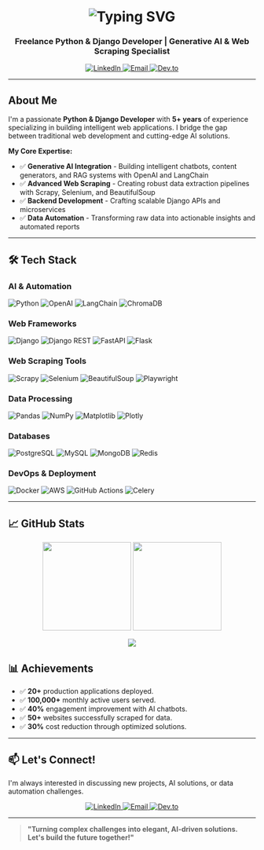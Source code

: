 <h1 align="center">
  <img src="https://readme-typing-svg.herokuapp.com?font=Fira+Code&weight=600&size=28&duration=4000&pause=1000&color=38BDF8&center=true&vCenter=true&width=600&lines=Hi+there!+👋;I'm+MD+Abdur+Rahim" alt="Typing SVG" />
</h1>

<h3 align="center">Freelance Python & Django Developer | Generative AI & Web Scraping Specialist</h3>

<p align="center">
  <a href="https://www.linkedin.com/in/abdurrahimcs50/">
    <img src="https://img.shields.io/badge/LinkedIn-0077B5?style=for-the-badge&logo=linkedin&logoColor=white" alt="LinkedIn">
  </a>
  <a href="mailto:pydevrahim@rahim.com.bd">
    <img src="https://img.shields.io/badge/Gmail-D14836?style=for-the-badge&logo=gmail&logoColor=white" alt="Email">
  </a>
  <a href="https://dev.to/abdurrahimcs50">
    <img src="https://img.shields.io/badge/Dev.to-0A0A0A?style=for-the-badge&logo=dev.to&logoColor=white" alt="Dev.to">
  </a>
</p>

---

## About Me

I'm a passionate **Python & Django Developer** with **5+ years** of experience specializing in building intelligent web applications. I bridge the gap between traditional web development and cutting-edge AI solutions.

**My Core Expertise:**
- ✅ **Generative AI Integration** - Building intelligent chatbots, content generators, and RAG systems with OpenAI and LangChain
- ✅ **Advanced Web Scraping** - Creating robust data extraction pipelines with Scrapy, Selenium, and BeautifulSoup
- ✅ **Backend Development** - Crafting scalable Django APIs and microservices
- ✅ **Data Automation** - Transforming raw data into actionable insights and automated reports

---

## 🛠️ Tech Stack

### **AI & Automation**
![Python](https://img.shields.io/badge/Python-3776AB?style=for-the-badge&logo=python&logoColor=white)
![OpenAI](https://img.shields.io/badge/OpenAI-412991?style=for-the-badge&logo=openai&logoColor=white)
![LangChain](https://img.shields.io/badge/LangChain-blue?style=for-the-badge)
![ChromaDB](https://img.shields.io/badge/ChromaDB-FF6B35?style=for-the-badge)

### **Web Frameworks**
![Django](https://img.shields.io/badge/Django-092E20?style=for-the-badge&logo=django&logoColor=white)
![Django REST](https://img.shields.io/badge/DRF-red?style=for-the-badge&logo=django&logoColor=white)
![FastAPI](https://img.shields.io/badge/FastAPI-005571?style=for-the-badge&logo=fastapi)
![Flask](https://img.shields.io/badge/Flask-000000?style=for-the-badge&logo=flask&logoColor=white)

### **Web Scraping Tools**
![Scrapy](https://img.shields.io/badge/Scrapy-639B0C?style=for-the-badge&logo=scrapy&logoColor=white)
![Selenium](https://img.shields.io/badge/Selenium-43B02A?style=for-the-badge&logo=selenium&logoColor=white)
![BeautifulSoup](https://img.shields.io/badge/BeautifulSoup-44B02A?style=for-the-badge)
![Playwright](https://img.shields.io/badge/Playwright-2EAD33?style=for-the-badge&logo=playwright&logoColor=white)

### **Data Processing**
![Pandas](https://img.shields.io/badge/Pandas-150458?style=for-the-badge&logo=pandas&logoColor=white)
![NumPy](https://img.shields.io/badge/NumPy-013243?style=for-the-badge&logo=numpy&logoColor=white)
![Matplotlib](https://img.shields.io/badge/Matplotlib-11557C?style=for-the-badge)
![Plotly](https://img.shields.io/badge/Plotly-3F4F75?style=for-the-badge&logo=plotly&logoColor=white)

### **Databases**
![PostgreSQL](https://img.shields.io/badge/PostgreSQL-316192?style=for-the-badge&logo=postgresql&logoColor=white)
![MySQL](https://img.shields.io/badge/MySQL-4479A1?style=for-the-badge&logo=mysql&logoColor=white)
![MongoDB](https://img.shields.io/badge/MongoDB-47A248?style=for-the-badge&logo=mongodb&logoColor=white)
![Redis](https://img.shields.io/badge/Redis-DC382D?style=for-the-badge&logo=redis&logoColor=white)

### **DevOps & Deployment**
![Docker](https://img.shields.io/badge/Docker-2496ED?style=for-the-badge&logo=docker&logoColor=white)
![AWS](https://img.shields.io/badge/AWS-FF9900?style=for-the-badge&logo=amazonaws&logoColor=white)
![GitHub Actions](https://img.shields.io/badge/GitHub_Actions-2088FF?style=for-the-badge&logo=githubactions&logoColor=white)
![Celery](https://img.shields.io/badge/Celery-37814A?style=for-the-badge&logo=celery&logoColor=white)

---

## 📈 GitHub Stats

<p align="center">
  <img height="180em" src="https://github-readme-stats.vercel.app/api?username=abdurrahimcs50&show_icons=true&theme=radical&hide_border=true&count_private=true&include_all_commits=true" />
  <img height="180em" src="https://github-readme-stats.vercel.app/api/top-langs/?username=abdurrahimcs50&layout=compact&theme=radical&hide_border=true&langs_count=8" />
</p>

<p align="center">
  <img src="https://github-readme-streak-stats.herokuapp.com/?user=abdurrahimcs50&theme=radical&hide_border=true" />
</p>

## 📊 Achievements

- ✅ **20+** production applications deployed.
- ✅ **100,000+** monthly active users served.
- ✅ **40%** engagement improvement with AI chatbots.
- ✅ **50+** websites successfully scraped for data.
- ✅ **30%** cost reduction through optimized solutions.

---

## 📫 Let's Connect!

I'm always interested in discussing new projects, AI solutions, or data automation challenges.

<p align="center">
  <a href="https://www.linkedin.com/in/abdurrahimcs50/">
    <img src="https://img.shields.io/badge/LinkedIn-0077B5?style=for-the-badge&logo=linkedin&logoColor=white" alt="LinkedIn">
  </a>
  <a href="mailto:pydevrahim@rahim.com.bd">
    <img src="https://img.shields.io/badge/Gmail-D14836?style=for-the-badge&logo=gmail&logoColor=white" alt="Email">
  </a>
  <a href="https://dev.to/abdurrahimcs50">
    <img src="https://img.shields.io/badge/Dev.to-0A0A0A?style=for-the-badge&logo=dev.to&logoColor=white" alt="Dev.to">
  </a>
</p>

---

> **"Turning complex challenges into elegant, AI-driven solutions. Let's build the future together!"** 
